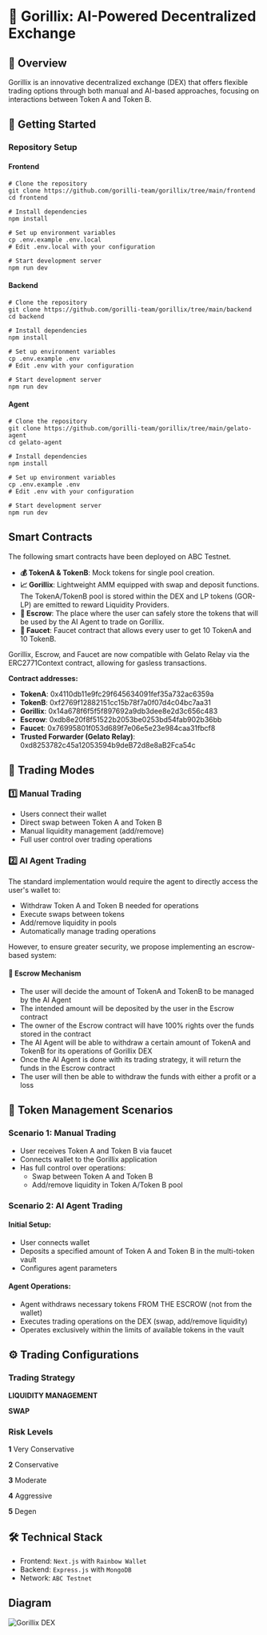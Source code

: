 # 🦍 Gorillix: AI-Powered Decentralized Exchange

## 📝 Overview

Gorillix is an innovative decentralized exchange (DEX) that offers flexible trading options through both manual and AI-based approaches, focusing on interactions between Token A and Token B.

## 🚀 Getting Started

### Repository Setup

#### Frontend

```
# Clone the repository
git clone https://github.com/gorilli-team/gorillix/tree/main/frontend
cd frontend

# Install dependencies
npm install

# Set up environment variables
cp .env.example .env.local
# Edit .env.local with your configuration

# Start development server
npm run dev
```

#### Backend

```
# Clone the repository
git clone https://github.com/gorilli-team/gorillix/tree/main/backend
cd backend

# Install dependencies
npm install

# Set up environment variables
cp .env.example .env
# Edit .env with your configuration

# Start development server
npm run dev
```

#### Agent

```
# Clone the repository
git clone https://github.com/gorilli-team/gorillix/tree/main/gelato-agent
cd gelato-agent

# Install dependencies
npm install

# Set up environment variables
cp .env.example .env
# Edit .env with your configuration

# Start development server
npm run dev
```

## Smart Contracts

The following smart contracts have been deployed on ABC Testnet.

- **💰 TokenA & TokenB**: Mock tokens for single pool creation.
- **📈 Gorillix**: Lightweight AMM equipped with swap and deposit functions. The TokenA/TokenB pool is stored within the DEX and LP tokens (GOR-LP) are emitted to reward Liquidity Providers.
- **🔐 Escrow**: The place where the user can safely store the tokens that will be used by the AI Agent to trade on Gorillix.
- **🚰 Faucet**: Faucet contract that allows every user to get 10 TokenA and 10 TokenB.

Gorillix, Escrow, and Faucet are now compatible with Gelato Relay via the ERC2771Context contract, allowing for gasless transactions.

**Contract addresses:**

- **TokenA**: 0x4110db11e9fc29f645634091fef35a732ac6359a
- **TokenB**: 0xf2769f12882151cc15b78f7a0f07d4c04bc7aa31
- **Gorillix**: 0x14a678f6f5f5f897692a9db3dee8e2d3c656c483
- **Escrow**: 0xdb8e20f8f51522b2053be0253bd54fab902b36bb
- **Faucet**: 0x76995801f053d689f7e06e5e23e984caa31fbcf8
- **Trusted Forwarder (Gelato Relay)**: 0xd8253782c45a12053594b9deB72d8e8aB2Fca54c

## 💫 Trading Modes

### 1️⃣ Manual Trading

- Users connect their wallet
- Direct swap between Token A and Token B
- Manual liquidity management (add/remove)
- Full user control over trading operations

### 2️⃣ AI Agent Trading

The standard implementation would require the agent to directly access the user's wallet to:

- Withdraw Token A and Token B needed for operations
- Execute swaps between tokens
- Add/remove liquidity in pools
- Automatically manage trading operations

However, to ensure greater security, we propose implementing an escrow-based system:

#### 🔐 Escrow Mechanism

- The user will decide the amount of TokenA and TokenB to be managed by the AI Agent
- The intended amount will be deposited by the user in the Escrow contract
- The owner of the Escrow contract will have 100% rights over the funds stored in the contract
- The AI Agent will be able to withdraw a certain amount of TokenA and TokenB for its operations of Gorillix DEX
- Once the AI Agent is done with its trading strategy, it will return the funds in the Escrow contract
- The user will then be able to withdraw the funds with either a profit or a loss

## 🔄 Token Management Scenarios

### Scenario 1: Manual Trading

- User receives Token A and Token B via faucet
- Connects wallet to the Gorillix application
- Has full control over operations:
  - Swap between Token A and Token B
  - Add/remove liquidity in Token A/Token B pool

### Scenario 2: AI Agent Trading

#### Initial Setup:

- User connects wallet
- Deposits a specified amount of Token A and Token B in the multi-token vault
- Configures agent parameters

#### Agent Operations:

- Agent withdraws necessary tokens FROM THE ESCROW (not from the wallet)
- Executes trading operations on the DEX (swap, add/remove liquidity)
- Operates exclusively within the limits of available tokens in the vault

## ⚙️ Trading Configurations

### Trading Strategy

**LIQUIDITY MANAGEMENT**

**SWAP**

### Risk Levels

**1** Very Conservative

**2** Conservative

**3** Moderate

**4** Aggressive

**5** Degen

## 🛠 Technical Stack

- Frontend: `Next.js` with `Rainbow Wallet`
- Backend: `Express.js` with `MongoDB`
- Network: `ABC Testnet`

## Diagram

![Gorillix DEX](./VaultAndEscrow.png)
